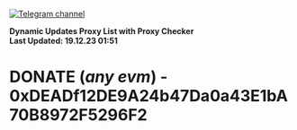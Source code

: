 [![Telegram channel](https://img.shields.io/endpoint?url=https://runkit.io/damiankrawczyk/telegram-badge/branches/master?url=https://t.me/n4z4v0d)](https://t.me/n4z4v0d) 

**Dynamic Updates Proxy List with Proxy Checker**  
**Last Updated: 19.12.23 01:51**

# DONATE (_any evm_) - 0xDEADf12DE9A24b47Da0a43E1bA70B8972F5296F2
